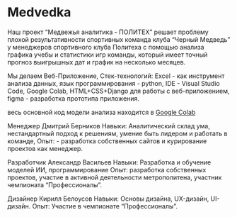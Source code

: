 # Medvedka


Наш проект “Медвежья аналитика - ПОЛИТЕХ” решает проблему плохой результативности спортивных команда клуба “Черный Медведь”
у менеджеров спортивного клуба Политеха
с помощью анализа графика учебы и статистики игр команды, который имеет точный прогноз выигрышных дат и график на несколько месяцев.

Мы делаем Веб-Приложение, 
Стек-технологий: Excel - как инструмент анализа данных,  язык программирования - python, IDE - Visual Studio Code, Google Colab, HTML+CSS+Django для работы с веб-приложением, figma - разработка прототипа приложения.


весь основной код модели анализа находится в [Google Colab](https://colab.research.google.com/drive/1enGAUXb9lzJtIhWKtFMVhv_GOtLqXWNU?usp=sharing)

Менеджер Дмитрий Берников
Навыки: Аналитический склад ума, нестандартный подход к решениям, умение быть лидером и работать в команде,
Опыт: - разработка собственных сайтов и курирование проектов как менеджер.

Разработчик Александр Васильев
Навыки: Разработка и обучение моделей ИИ, программирование 
Опыт: разработка собственных проектов, участие в активной деятельности метрополитена, участник чемпионата “Профессионалы”.

Дизайнер Кирилл Белоусов
Навыки: Основы дизайна, UX-дизайн, UI-дизайн.
Опыт: Участие в чемпионате “Профессионалы”.
